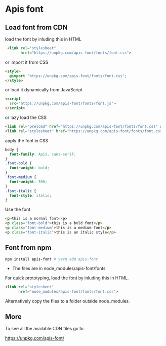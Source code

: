 # Apis font

## Load font from CDN

load the font by inluding this in HTML

```html
 <link rel="stylesheet" 
       href="https://unpkg.com/apis-font/fonts/font.css">
```

or import it from CSS

```html
<style>
  @import "https://unpkg.com/apis-font/fonts/font.css";
</style>
```

or load it dynamically from JavaScript
```html
<script 
  src="https://unpkg.com/apis-font/fonts/font.js">
</script>
```

or lazy load the CSS

```html
<link rel="preload" href="https://unpkg.com/apis-font/fonts/font.css" as="style">
<link rel="stylesheet" href="https://unpkg.com/apis-font/fonts/font.css" media="print" onload="this.media='all'">
```


apply the font in CSS

```css
body {
  font-family: Apis, sans-serif;
}
.font-bold {
  font-weight: bold;
}
.font-medium {
  font-weight: 500;
}
.font-italic {
  font-style: italic;
}
```

Use the font

```html
<p>this is a normal font</p>
<p class="font-bold">this is a bold font</p>
<p class="font-medium">this is a medium font</p>
<p class="font-italic">this is an italic style</p>
```


## Font from npm

```bash
npm install apis-font # yarn add apis-font
```

* The files are in node_modules/apis-font/fonts


For quick prototyping, load the font by inluding this in HTML.

```html
<link rel="stylesheet" 
      href="node_modules/apis-font/fonts/font.css">
```

Alternatively copy the files to a folder outside node_modules.

## More

To see all the available CDN files go to 

https://unpkg.com/apis-font/
